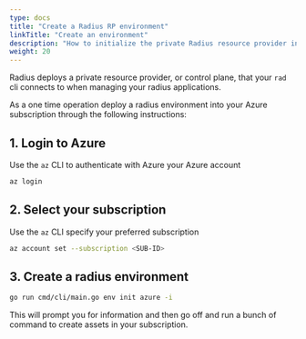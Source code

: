 ```yaml
---
type: docs
title: "Create a Radius RP environment"
linkTitle: "Create an environment"
description: "How to initialize the private Radius resource provider in your Azure subscription"
weight: 20
---
```


Radius deploys a private resource provider, or control plane, that your `rad` cli connects to when managing your radius applications.

As a one time operation deploy a radius environment into your Azure subscription through the following instructions:

## 1. Login to Azure

Use the `az` CLI to authenticate with Azure your Azure account

```sh
az login
```

## 2. Select your subscription

Use the `az` CLI specify your preferred subscription

```sh
az account set --subscription <SUB-ID>
```

## 3. Create a radius environment

```sh
go run cmd/cli/main.go env init azure -i
```

This will prompt you for information and then go off and run a bunch of command to create assets in your subscription.